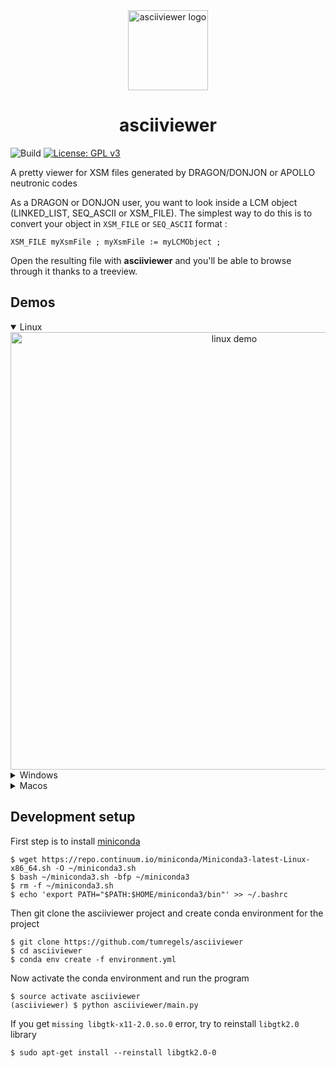 <div align="center"><img src="https://raw.github.com/tumregels/asciiviewer/master/asciiviewer/assets/splash.png?raw=true" alt="asciiviewer logo" width="128" /></div>
<h1 align="center">asciiviewer</h1>

![Build](https://github.com/tumregels/asciiviewer/workflows/Build/badge.svg?branch=master)
[![License: GPL v3](https://img.shields.io/badge/License-GPLv3-blue.svg)](https://www.gnu.org/licenses/gpl-3.0)

A pretty viewer for XSM files generated by DRAGON/DONJON or APOLLO neutronic codes

As a DRAGON or DONJON user, you want to look inside a LCM object
(LINKED_LIST, SEQ_ASCII or XSM_FILE).
The simplest way to do this is to convert your object in `XSM_FILE` or `SEQ_ASCII` format :

    XSM_FILE myXsmFile ; myXsmFile := myLCMObject ;

Open the resulting file with __asciiviewer__ and you'll be able to
browse through it thanks to a treeview.

## Demos

<details open>
<summary>Linux</summary>
<div align="center">
<img src="https://raw.github.com/tumregels/asciiviewer/master/images/linux.gif?raw=true" alt="linux demo" width="700" />
</div>
</details>

<details>
<summary>Windows</summary>
<div align="center">
<img src="https://raw.github.com/tumregels/asciiviewer/master/images/windows.gif?raw=true" alt="windows demo" width="700" />
</div>
</details>

<details>
<summary>Macos</summary>
<div align="center">
<img src="https://raw.github.com/tumregels/asciiviewer/master/images/macos.gif?raw=true" alt="macos demo" width="700" />
</div>
</details>

## Development setup

First step is to install [miniconda](https://repo.continuum.io/miniconda/Miniconda3-latest-Linux-x86_64.sh)

    $ wget https://repo.continuum.io/miniconda/Miniconda3-latest-Linux-x86_64.sh -O ~/miniconda3.sh
    $ bash ~/miniconda3.sh -bfp ~/miniconda3
    $ rm -f ~/miniconda3.sh
    $ echo 'export PATH="$PATH:$HOME/miniconda3/bin"' >> ~/.bashrc

Then git clone the asciiviewer project and create conda environment for the project

    $ git clone https://github.com/tumregels/asciiviewer
    $ cd asciiviewer
    $ conda env create -f environment.yml

Now activate the conda environment and run the program

    $ source activate asciiviewer
    (asciiviewer) $ python asciiviewer/main.py

If you get `missing libgtk-x11-2.0.so.0` error,
try to reinstall `libgtk2.0` library

    $ sudo apt-get install --reinstall libgtk2.0-0
